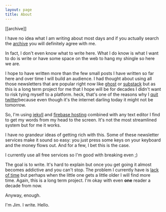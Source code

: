 ```yaml
---
layout: page
title: About
---
```

[[archive]]


 I have no idea what I am writing about most days and if you actually search the [archive](http://jimwrites.com/archive)
 you will definitely agree with me.

 In fact, I don't even know what to write here. What I do know is what I want to do is write or have some
 space on the web to hang my shingle so here we are.

 I hope to have written more than the few small posts I have written so far here and over time
 I will build an audience. I had thought about using all those newsletters that are popular right now
 like [ghost](http://ghost.org) or [substack](http://substack.com) but as this is a long term
 project for me that I hope will be for decades I didn't want to risk tying myself to a platform. heck, that's one of the reasons why I [quit twitter](https://jimwrites.com/2023/04/22/goodbye-twitter/
 )because even though it's the internet darling today it might not be tomorrow.

 So, I'm using [jekyll](http://jekyllrb.com) and [firebase hosting](htttp://firebase.com) combined with any
 text editor I find to get my words from my head to the screen. It's not the most streamlined
 system but for me it works.

 I have no grandeur ideas of getting rich with this. Some of these newsletter services make it sound
 so easy: you just press some keys on your keyboard and the money flows out. And for a few, I bet this
 is the case.

 I currently use all free services so I'm good with breaking even ;)

 The goal is to write. It's hard to explain but once you get going it almost becomes addictive and
 you can't stop. The problem I currently have is [lack of time](https://jimwrites.com/2023/04/23/about-twenty-minutes/)
 but perhaps when the little one gets a little older I will find more time. Again, this is a long
 term project.  I'm okay with even **one** reader a decade from now.

 Anyway, enough.

 I'm Jim. I write. Hello.
 





